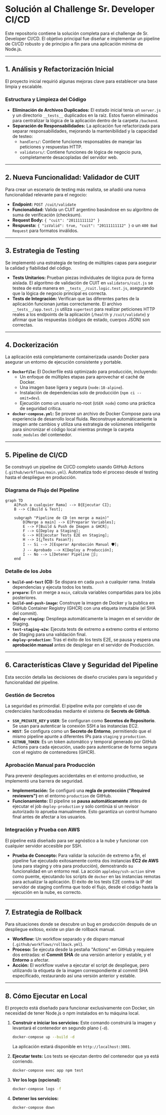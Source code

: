 # Solución al Challenge Sr. Developer CI/CD

Este repositorio contiene la solución completa para el challenge de Sr. Developer CI/CD. El objetivo principal fue diseñar e implementar un pipeline de CI/CD robusto y de principio a fin para una aplicación mínima de Node.js.

---
## 1. Análisis y Refactorización Inicial

El proyecto inicial requirió algunas mejoras clave para establecer una base limpia y escalable.

### Estructura y Limpieza del Código
- **Eliminación de Archivos Duplicados:** El estado inicial tenía un `server.js` y un directorio `__tests__` duplicados en la raíz. Estos fueron eliminados para centralizar la lógica de la aplicación dentro de la carpeta `/backend`.
- **Separación de Responsabilidades:** La aplicación fue refactorizada para separar responsabilidades, mejorando la mantenibilidad y la capacidad de testeo:
  - `handlers/`: Contiene funciones responsables de manejar las peticiones y respuestas HTTP.
  - `validators/`: Contiene funciones de lógica de negocio pura, completamente desacopladas del servidor web.

---
## 2. Nueva Funcionalidad: Validador de CUIT

Para crear un escenario de testing más realista, se añadió una nueva funcionalidad relevante para el negocio:
- **Endpoint:** `POST /cuit/validate`
- **Funcionalidad:** Valida un CUIT argentino basándose en su algoritmo de suma de verificación (checksum).
- **Request Body:** `{ "cuit": "20111111112" }`
- **Respuesta:** `{ "isValid": true, "cuit": "20111111112" }` o un `400 Bad Request` para formatos inválidos.

---
## 3. Estrategia de Testing

Se implementó una estrategia de testing de múltiples capas para asegurar la calidad y fiabilidad del código.

- **Tests Unitarios:** Prueban piezas individuales de lógica pura de forma aislada. El algoritmo de validación de CUIT en `validators/cuit.js` se testea de esta manera en `__tests__/cuit.logic.test.js`, asegurando que la lógica de negocio principal es correcta.
- **Tests de Integración:** Verifican que las diferentes partes de la aplicación funcionan juntas correctamente. El archivo `__tests__/app.test.js` utiliza `supertest` para realizar peticiones HTTP reales a los endpoints de la aplicación (`/health` y `/cuit/validate`) y afirmar que las respuestas (códigos de estado, cuerpos JSON) son correctas.

---
## 4. Dockerización

La aplicación está completamente containerizada usando Docker para asegurar un entorno de ejecución consistente y portable.

- **`Dockerfile`:** El Dockerfile está optimizado para producción, incluyendo:
  - Un enfoque de múltiples etapas para aprovechar el caché de Docker.
  - Una imagen base ligera y segura (`node:18-alpine`).
  - Instalación de dependencias solo de producción (`npm ci --omit=dev`).
  - Ejecución como un usuario no-root (`USER node`) como una práctica de seguridad crítica.
- **`docker-compose.yml`:** Se provee un archivo de Docker Compose para una experiencia de desarrollo local fluida. Reconstruye automáticamente la imagen ante cambios y utiliza una estrategia de volúmenes inteligente para sincronizar el código local mientras protege la carpeta `node_modules` del contenedor.

---
## 5. Pipeline de CI/CD

Se construyó un pipeline de CI/CD completo usando GitHub Actions (`.github/workflows/main.yml`). Automatiza todo el proceso desde el testing hasta el despliegue en producción.

### Diagrama de Flujo del Pipeline
```mermaid
graph TD
    A[Push a cualquier Rama] --> B{Ejecutar CI};
    B --> C[Build & Test];

    subgraph "Pipeline de CD (en merge a main)"
        D[Merge a main] --> E[Preparar Variables];
        E --> F[Build & Push de Imagen a GHCR];
        F --> G[Deploy a Staging];
        G --> H[Ejecutar Tests E2E en Staging];
        H --> I{¿Tests Pasan?};
        I -- Si --> J[Esperar Aprobación Manual 🛡️];
        J -- Aprobado --> K[Deploy a Producción];
        I -- No --> L[Detener Pipeline 🛑];
    end
```

### Detalle de los Jobs
- **`build-and-test` (CI):** Se dispara en cada `push` a cualquier rama. Instala dependencias y ejecuta todos los tests.
- **`prepare`:** En un merge a `main`, calcula variables compartidas para los jobs posteriores.
- **`build-and-push-image`:** Construye la imagen de Docker y la publica en GitHub Container Registry (GHCR) con una etiqueta inmutable (el SHA del commit).
- **`deploy-staging`:** Despliega automáticamente la imagen en el servidor de Staging.
- **`test-staging-e2e`:** Ejecuta tests de extremo a extremo contra el entorno de Staging para una validación final.
- **`deploy-production`:** Tras el éxito de los tests E2E, se pausa y espera una **aprobación manual** antes de desplegar en el servidor de Producción.

---
## 6. Características Clave y Seguridad del Pipeline

Esta sección detalla las decisiones de diseño cruciales para la seguridad y funcionalidad del pipeline.

### Gestión de Secretos
La seguridad es primordial. El pipeline evita por completo el uso de credenciales hardcodeadas mediante el sistema de **Secrets de GitHub**.
- **`SSH_PRIVATE_KEY` y `USER`**: Se configuran como **Secretos de Repositorio**. Se usan para autenticar la conexión SSH a las instancias EC2.
- **`HOST`**: Se configura como un **Secreto de Entorno**, permitiendo que el mismo pipeline apunte a diferentes IPs para `staging` y `production`.
- **`GITHUB_TOKEN`**: Es un token automático y temporal generado por GitHub Actions para cada ejecución, usado para autenticarse de forma segura con el registro de contenedores (GHCR).

### Aprobación Manual para Producción
Para prevenir despliegues accidentales en el entorno productivo, se implementó una barrera de seguridad.
- **Implementación:** Se configuró una **regla de protección ("Required reviewers")** en el entorno `production` de GitHub.
- **Funcionamiento:** El pipeline se **pausa automáticamente** antes de ejecutar el job `deploy-production` y solo continúa si un revisor autorizado lo aprueba manualmente. Esto garantiza un control humano final antes de afectar a los usuarios.

### Integración y Prueba con AWS
El pipeline está diseñado para ser agnóstico a la nube y funcionar con cualquier servidor accesible por SSH.
- **Prueba de Concepto:** Para validar la solución de extremo a fin, el pipeline fue ejecutado exitosamente contra dos instancias **EC2 de AWS** (una para staging y otra para producción), demostrando su funcionalidad en un entorno real. La acción `appleboy/ssh-action` sirve como puente, ejecutando los scripts de `docker` en las instancias remotas para actualizar la aplicación. El éxito de los tests E2E contra la IP del servidor de staging confirma que todo el flujo, desde el código hasta la ejecución en la nube, es correcto.

---
## 7. Estrategia de Rollback

Para situaciones donde se descubre un bug en producción después de un despliegue exitoso, existe un plan de rollback manual.

- **Workflow:** Un workflow separado y de disparo manual (`.github/workflows/rollback.yml`).
- **Proceso:** Se ejecuta desde la pestaña "Actions" en GitHub y requiere dos entradas: el **Commit SHA** de una versión anterior y estable, y el **Entorno** a afectar.
- **Acción:** El workflow vuelve a ejecutar el script de despliegue, pero utilizando la etiqueta de la imagen correspondiente al commit SHA especificado, restaurando así una versión anterior y estable.

---
## 8. Cómo Ejecutar en Local

El proyecto está diseñado para funcionar exclusivamente con Docker, sin necesidad de tener Node.js o npm instalados en tu máquina local.

1.  **Construir e iniciar los servicios:**
    Este comando construirá la imagen y levantará el contenedor en segundo plano (`-d`).
    ```bash
    docker-compose up --build -d
    ```
    La aplicación estará disponible en `http://localhost:3001`.

2.  **Ejecutar tests:**
    Los tests se ejecutan dentro del contenedor que ya está corriendo.
    ```bash
    docker-compose exec app npm test
    ```

3.  **Ver los logs (opcional):**
    ```bash
    docker-compose logs -f
    ```

4.  **Detener los servicios:**
    ```bash
    docker-compose down
    ```